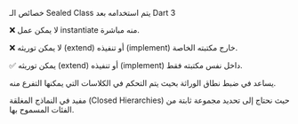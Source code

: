 خصائص الـ Sealed Class
يتم استخدامه بعد Dart 3

❌ لا يمكن عمل instantiate منه مباشرة.

❌ لا يمكن توريثه (extend) أو تنفيذه (implement) خارج مكتبته الخاصة.

✅ يمكن توريثه (extend) أو تنفيذه (implement) داخل نفس مكتبته فقط.

يساعد في ضبط نطاق الوراثة بحيث يتم التحكم في الكلاسات التي يمكنها التفرع منه.

مفيد في النماذج المغلقة (Closed Hierarchies) حيث نحتاج إلى تحديد مجموعة ثابتة من الفئات المسموح بها.